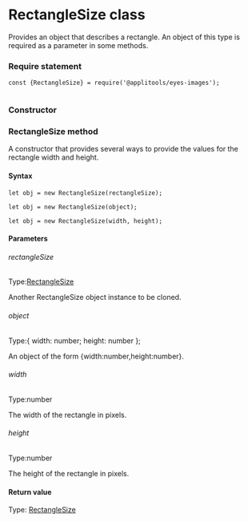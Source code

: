 # RectangleSize class
Provides an object that describes a rectangle. An object of this type is required as a parameter in some methods.
 
 ### Require statement 
``` 
const {RectangleSize} = require('@applitools/eyes-images');
 
 ``` 
### Constructor 
### RectangleSize method
A constructor that provides several ways to provide the values for the rectangle width and height.

#### Syntax 
 ``` 
let obj = new RectangleSize(rectangleSize);

let obj = new RectangleSize(object);

let obj = new RectangleSize(width, height);
 ``` 

 #### Parameters 
 ###### rectangleSize 
  
 Type:[RectangleSize](./rectanglesize) 
  
 Another RectangleSize object instance to be cloned. 
  
  ###### object 
  
 Type:{ width: number; height: number };  
  
 An object of the form {width:number,height:number}. 
  
  ###### width 
  
 Type:number 
  
 The width of the rectangle in pixels. 
  
  ###### height 
  
 Type:number 
  
 The height of the rectangle in pixels. 
  
 #### Return value 
Type: [RectangleSize](./rectanglesize)